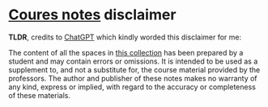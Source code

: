 # [Coures notes](https://francesco-plt.gitbook.io/course-notes/) disclaimer

**TLDR**, credits to [ChatGPT](https://chat.openai.com/chat) which kindly worded this disclaimer for me:

The content of all the spaces in [this collection](https://francesco-plt.gitbook.io/course-notes/) has been prepared by a student and may contain errors or omissions. It is intended to be used as a supplement to, and not a substitute for, the course material provided by the professors. The author and publisher of these notes makes no warranty of any kind, express or implied, with regard to the accuracy or completeness of these materials.
